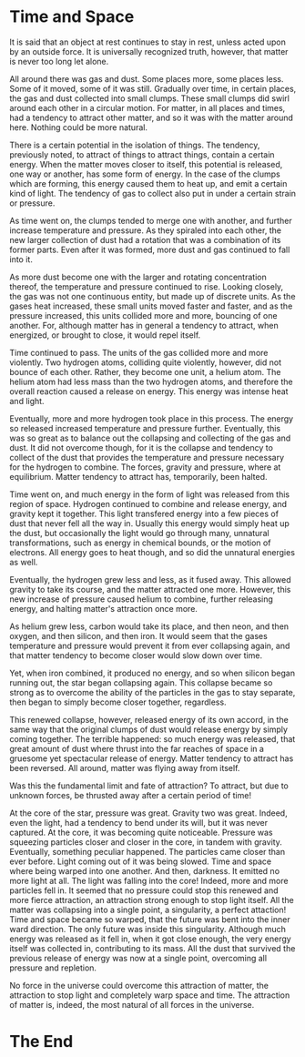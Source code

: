 Time and Space
==============

It is said that an object at rest continues to stay in rest, unless acted upon by an outside force. It is universally recognized truth, however, that matter is never too long let alone.

All around there was gas and dust. Some places more, some places less. Some of it moved, some of it was still. Gradually over time, in certain places, the gas and dust collected into small clumps. These small clumps did swirl around each other in a circular motion. For matter, in all places and times, had a tendency to attract other matter, and so it was with the matter around here. Nothing could be more natural.

There is a certain potential in the isolation of things. The tendency, previously noted, to attract of things to attract things, contain a certain energy. When the matter moves closer to itself, this potential is released, one way or another, has some form of energy. In the case of the clumps which are forming, this energy caused them to heat up, and emit a certain kind of light. The tendency of gas to collect also put in under a certain strain or pressure.

As time went on, the clumps tended to merge one with another, and further increase temperature and pressure. As they spiraled into each other, the new larger collection of dust had a rotation that was a combination of its former parts. Even after it was formed, more dust and gas continued to fall into it.

As more dust become one with the larger and rotating concentration thereof, the temperature and pressure continued to rise. Looking closely, the gas was not one continuous entity, but made up of discrete units. As the gases heat increased, these small units moved faster and faster, and as the pressure increased, this units collided more and more, bouncing of one another. For, although matter has in general a tendency to attract, when energized, or brought to close, it would repel itself.

Time continued to pass. The units of the gas collided more and more violently. Two hydrogen atoms, colliding quite violently, however, did not bounce of each other. Rather, they become one unit, a helium atom. The helium atom had less mass than the two hydrogen atoms, and therefore the overall reaction caused a release on energy. This energy was intense heat and light.

Eventually, more and more hydrogen took place in this process. The energy so released increased temperature and pressure further. Eventually, this was so great as to balance out the collapsing and collecting of the gas and dust. It did not overcome though, for it is the collapse and tendency to collect of the dust that provides the temperature and pressure necessary for the hydrogen to combine. The forces, gravity and pressure, where at equilibrium. Matter tendency to attract has, temporarily, been halted.

Time went on, and much energy in the form of light was released from this region of space. Hydrogen continued to combine and release energy, and gravity kept it together. This light transfered energy into a few pieces of dust that never fell all the way in. Usually this energy would simply heat up the dust, but occasionally the light would go through many, unnatural transformations, such as energy in chemical bounds, or the motion of electrons. All energy goes to heat though, and so did the unnatural energies as well.

Eventually, the hydrogen grew less and less, as it fused away. This allowed gravity to take its course, and the matter attracted one more. However, this new increase of pressure caused helium to combine, further releasing energy, and halting matter's attraction once more.

As helium grew less, carbon would take its place, and then neon, and then oxygen, and then silicon, and then iron. It would seem that the gases temperature and pressure would prevent it from ever collapsing again, and that matter tendency to become closer would slow down over time.

Yet, when iron combined, it produced no energy, and so when silicon began running out, the star began collapsing again. This collapse became so strong as to overcome the ability of the particles in the gas to stay separate, then began to simply become closer together, regardless.

This renewed collapse, however, released energy of its own accord, in the same way that the original clumps of dust would release energy by simply coming together. The terrible happened: so much energy was released, that great amount of dust where thrust into the far reaches of space in a gruesome yet spectacular release of energy. Matter tendency to attract has been reversed. All around, matter was flying away from itself.

Was this the fundamental limit and fate of attraction? To attract, but due to unknown forces, be thrusted away after a certain period of time!

At the core of the star, pressure was great. Gravity two was great. Indeed, even the light, had a tendency to bend under its will, but it was never captured. At the core, it was becoming quite noticeable. Pressure was squeezing particles closer and closer in the core, in tandem with gravity. Eventually, something peculiar happened. The particles came closer than ever before. Light coming out of it was being slowed. Time and space where being warped into one another. And then, darkness. It emitted no more light at all. The light was falling into the core! Indeed, more and more particles fell in. It seemed that no pressure could stop this renewed and more fierce attraction, an attraction strong enough to stop light itself. All the matter was collapsing into a single point, a singularity, a perfect attaction! Time and space became so warped, that the future was bent into the inner ward direction. The only future was inside this singularity. Although much energy was released as it fell in, when it got close enough, the very energy itself was collected in, contributing to its mass. All the dust that survived the previous release of energy was now at a single point, overcoming all pressure and repletion.

No force in the universe could overcome this attraction of matter, the attraction to stop light and completely warp space and time. The attraction of matter is, indeed, the most natural of all forces in the universe.

The End
=======
